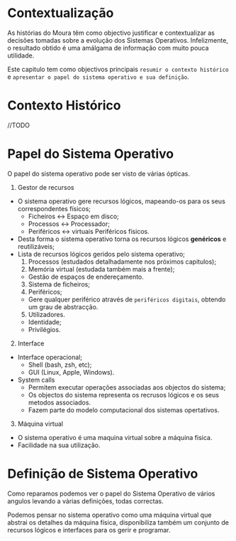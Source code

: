 # Contextualização

As histórias do Moura têm como objectivo justificar e contextualizar as decisões tomadas sobre a evolução dos Sistemas Operativos. Infelizmente, o resultado obtido é uma amálgama de informação com muito pouca utilidade.

Este capitulo tem como objectivos principais `resumir o contexto histórico` e `apresentar o papel do sistema operativo e sua definição`.

# Contexto Histórico

//TODO

# Papel do Sistema Operativo

O papel do sistema operativo pode ser visto de várias ópticas.

1. Gestor de recursos
  * O sistema operativo gere recursos lógicos, mapeando-os para os seus correspondentes físicos;
    * Ficheiros <-> Espaço em disco;
    * Processos <-> Processador;
    * Periféricos <-> virtuais Periféricos físicos.
  * Desta forma o sistema operativo torna os recursos lógicos **genéricos** e reutilizáveis;
  * Lista de recursos lógicos geridos pelo sistema operativo;
    1. Processos (estudados detalhadamente nos próximos capitulos);
    2. Memória virtual (estudada também mais a frente);
      * Gestão de espaços de endereçamento.
    3. Sistema de ficheiros;
    4. Periféricos;
      * Gere qualquer periférico através de `periféricos digitais`, obtendo um grau de abstracção.
    5. Utilizadores.
      * Identidade;
      * Privilégios.
2. Interface
  * Interface operacional;
    * Shell (bash, zsh, etc);
    * GUI (Linux, Apple, Windows).
  * System calls
    * Permitem executar operações associadas aos objectos do sistema;
    * Os objectos do sistema representa os recrusos lógicos e os seus metodos associados.
    * Fazem parte do modelo computacional dos sistemas opertativos.

3. Máquina virtual
  * O sistema operativo é uma maquina virtual sobre a máquina fisica.
  * Facilidade na sua utilização.

# Definição de Sistema Operativo

Como reparamos podemos ver o papel do Sistema Operativo de vários angulos levando a várias definições, todas correctas.

Podemos pensar no sistema operativo como uma máquina virtual que abstrai os detalhes da máquina física, disponibiliza também um conjunto de recursos lógicos e interfaces para os gerir e programar.
